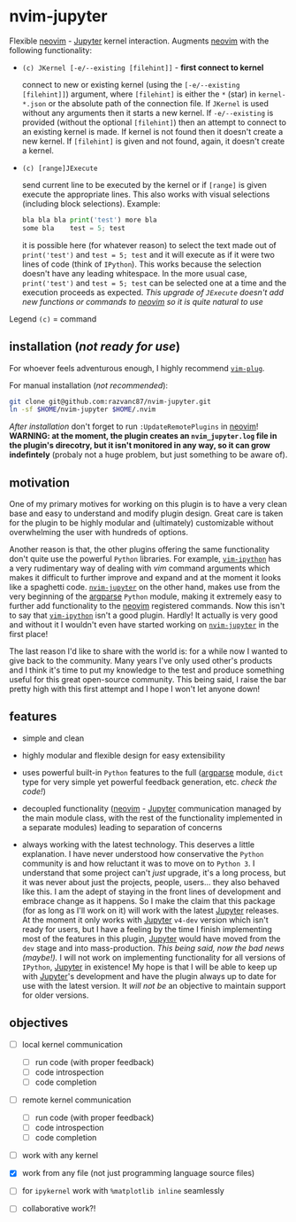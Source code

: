 # nvim-jupyter

Flexible [neovim] - [Jupyter] kernel interaction. Augments [neovim] with the
following functionality:

- `(c) JKernel [-e/--existing [filehint]]` - **first connect to kernel**

  connect to new or existing kernel (using the `[-e/--existing [filehint]]`)
  argument, where `[filehint]` is either the `*` (star) in `kernel-*.json`
  or the absolute path of the connection file. If `JKernel` is used without any
  arguments then it starts a new kernel. If `-e/--existing` is provided
  (without the optional `[filehint]`) then an attempt to connect to an existing
  kernel is made. If kernel is not found then it doesn't create a new kernel.
  If `[filehint]` is given and not found, again, it doesn't create a kernel.

- `(c) [range]JExecute`

  send current line to be executed by the kernel or if `[range]` is given
  execute the appropriate lines. This also works with visual selections
  (including block selections). Example:
  ```python
  bla bla bla print('test') more bla
  some bla    test = 5; test
  ```
  it is possible here (for whatever reason) to select the text made out of
  `print('test')` and `test = 5; test` and it will execute as if it were
  two lines of code (think of `IPython`). This works because the selection
  doesn't have any leading whitespace. In the more usual case, `print('test')`
  and `test = 5; test` can be selected one at a time and the execution proceeds
  as expected. _This upgrade of `JExecute` doesn't add new functions or
  commands to [neovim] so it is quite natural to use_

Legend `(c)` = command


## installation (_not ready for use_)

For whoever feels adventurous enough, I highly recommend [`vim-plug`].

For manual installation (_not recommended_):

```bash
git clone git@github.com:razvanc87/nvim-jupyter.git
ln -sf $HOME/nvim-jupyter $HOME/.nvim
```

_After installation_ don't forget to run `:UpdateRemotePlugins` in [neovim]! **WARNING: at the moment, the plugin creates an `nvim_jupyter.log` file in the plugin's direcotry, but it isn't monitored in any way, so it can grow indefintely** (probaly not a huge problem, but just something to be aware of).


## motivation

One of my primary motives for working on this plugin is to have a very clean
base and easy to understand and modify plugin design. Great care is taken for
the plugin to be highly modular and (ultimately) customizable without
overwhelming the user with hundreds of options.

Another reason is that, the other plugins offering the same functionality don't
quite use the powerful `Python` libraries. For example, [`vim-ipython`] has
a very rudimentary way of dealing with _vim_ command arguments which makes it
difficult to further improve and expand and at the moment it looks like
a spaghetti code. [`nvim-jupyter`] on the other hand, makes use from the very
beginning of the [argparse] `Python` module, making it extremely easy to
further add functionality to the [neovim] registered commands. Now this isn't
to say that [`vim-ipython`] isn't a good plugin. Hardly! It actually is very
good and without it I wouldn't even have started working on [`nvim-jupyter`] in
the first place!

The last reason I'd like to share with the world is: for a while now I wanted
to give back to the community. Many years I've only used other's products and
I think it's time to put my knowledge to the test and produce something useful
for this great open-source community. This being said, I raise the bar pretty
high with this first attempt and I hope I won't let anyone down!


## features

- simple and clean

- highly modular and flexible design for easy extensibility

- uses powerful built-in `Python` features to the full ([argparse] module,
  `dict` type for very simple yet powerful feedback generation, etc. _check the
  code!_)

- decoupled functionality ([neovim] - [Jupyter] communication managed by the
  main module class, with the rest of the functionality implemented in
  a separate modules) leading to separation of concerns

- always working with the latest technology. This deserves a little
  explanation. I have never understood how conservative the `Python` community
  is and how reluctant it was to move on to `Python 3`. I understand that some
  project can't _just_ upgrade, it's a long process, but it was never about
  just the projects, people, users... they also behaved like this. I am the
  adept of staying in the front lines of development and embrace change as it
  happens. So I make the claim that this package (for as long as I'll work on
  it) will work with the latest [Jupyter] releases. At the moment it only works
  with [Jupyter] `v4-dev` version which isn't ready for users, but I have
  a feeling by the time I finish implementing most of the features in this
  plugin, [Jupyter] would have moved from the `dev` stage and into
  mass-production. _This being said, now the bad news (maybe!)._ I will not
  work on implementing functionality for all versions of `IPython`, [Jupyter]
  in existence! My hope is that I will be able to keep up with [Jupyter]'s
  development and have the plugin always up to date for use with the latest
  version. It _will not be_ an objective to maintain support for older
  versions.


## objectives

- [ ] local kernel communication
  - [ ] run code (with proper feedback)
  - [ ] code introspection
  - [ ] code completion
- [ ] remote kernel communication
  - [ ] run code (with proper feedback)
  - [ ] code introspection
  - [ ] code completion
- [ ] work with any kernel
- [x] work from any file (not just programming language source files)
- [ ] for `ipykernel` work with `%matplotlib inline` seamlessly
- [ ] collaborative work?!


[neovim]: https://github.com/neovim/neovim
[Jupyter]: https://github.com/jupyter/jupyter
[`vim-ipython`]: https://github.com/ivanov/vim-ipython
[`nvim-jupyter`]: https://github.com/razvanc87/nvim-jupyter
[argparse]: https://docs.python.org/3/library/argparse.html
[`vim-plug`]: https://github.com/junegunn/vim-plug
